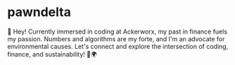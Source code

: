 # pawndelta
👋 Hey! Currently immersed in coding at Ackerworx, my past in finance fuels my passion. Numbers and algorithms are my forte, and I'm an advocate for environmental causes. Let's connect and explore the intersection of coding, finance, and sustainability! 🚀🌍
